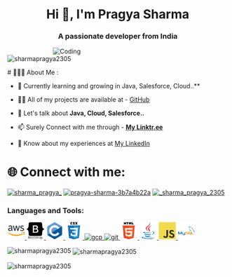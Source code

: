 <h1 align="center">Hi 👋, I'm Pragya Sharma</h1>
<h3 align="center">A passionate developer from India</h3>
<img align="right" alt="Coding" width="400" src="https://media.tenor.com/AlUkiGkR2j8AAAAM/new-game-ahagon-umiko-programming.gif">

<p align="left"> <img src="https://komarev.com/ghpvc/?username=sharmapragya2305&label=Profile%20views&color=0e75b6&style=flat" alt="sharmapragya2305" /> </p>
# 👨🏻‍💻 About Me :

- 🌱 Currently learning and growing in  Java, Salesforce, Cloud..**

- 👨‍💻 All of my projects are available at - [GitHub](https://github.com/sharmapragya2305)

- 💬 Let's talk about **Java, Cloud, Salesforce..**

- 📫 Surely Connect with me through - **[My Linktr.ee](https://linktr.ee/pragyasharma29)**

- 📄 Know about my experiences at [My LinkedIn](https://www.linkedin.com/in/pragya-sharma-3b7a4b22a/)
# 🌐 Connect with me:





<p align="left">
<a href="https://twitter.com/sharma_pragya_" target="blank"><img align="center" src="https://raw.githubusercontent.com/rahuldkjain/github-profile-readme-generator/master/src/images/icons/Social/twitter.svg" alt="sharma_pragya_" height="30" width="40" /></a>
<a href="https://linkedin.com/in/pragya-sharma-3b7a4b22a" target="blank"><img align="center" src="https://raw.githubusercontent.com/rahuldkjain/github-profile-readme-generator/master/src/images/icons/Social/linked-in-alt.svg" alt="pragya-sharma-3b7a4b22a" height="30" width="40" /></a>
<a href="https://instagram.com/_sharma_pragya_2305" target="blank"><img align="center" src="https://raw.githubusercontent.com/rahuldkjain/github-profile-readme-generator/master/src/images/icons/Social/instagram.svg" alt="_sharma_pragya_2305" height="30" width="40" /></a>
</p>

<h3 align="left">Languages and Tools:</h3>
<p align="left"> <a href="https://aws.amazon.com" target="_blank" rel="noreferrer"> <img src="https://raw.githubusercontent.com/devicons/devicon/master/icons/amazonwebservices/amazonwebservices-original-wordmark.svg" alt="aws" width="40" height="40"/> </a> <a href="https://getbootstrap.com" target="_blank" rel="noreferrer"> <img src="https://raw.githubusercontent.com/devicons/devicon/master/icons/bootstrap/bootstrap-plain-wordmark.svg" alt="bootstrap" width="40" height="40"/> </a> <a href="https://www.cprogramming.com/" target="_blank" rel="noreferrer"> <img src="https://raw.githubusercontent.com/devicons/devicon/master/icons/c/c-original.svg" alt="c" width="40" height="40"/> </a> <a href="https://www.w3schools.com/css/" target="_blank" rel="noreferrer"> <img src="https://raw.githubusercontent.com/devicons/devicon/master/icons/css3/css3-original-wordmark.svg" alt="css3" width="40" height="40"/> </a> <a href="https://cloud.google.com" target="_blank" rel="noreferrer"> <img src="https://www.vectorlogo.zone/logos/google_cloud/google_cloud-icon.svg" alt="gcp" width="40" height="40"/> </a> <a href="https://git-scm.com/" target="_blank" rel="noreferrer"> <img src="https://www.vectorlogo.zone/logos/git-scm/git-scm-icon.svg" alt="git" width="40" height="40"/> </a> <a href="https://www.w3.org/html/" target="_blank" rel="noreferrer"> <img src="https://raw.githubusercontent.com/devicons/devicon/master/icons/html5/html5-original-wordmark.svg" alt="html5" width="40" height="40"/> </a> <a href="https://www.java.com" target="_blank" rel="noreferrer"> <img src="https://raw.githubusercontent.com/devicons/devicon/master/icons/java/java-original.svg" alt="java" width="40" height="40"/> </a> <a href="https://developer.mozilla.org/en-US/docs/Web/JavaScript" target="_blank" rel="noreferrer"> <img src="https://raw.githubusercontent.com/devicons/devicon/master/icons/javascript/javascript-original.svg" alt="javascript" width="40" height="40"/> </a> <a href="https://www.mysql.com/" target="_blank" rel="noreferrer"> <img src="https://raw.githubusercontent.com/devicons/devicon/master/icons/mysql/mysql-original-wordmark.svg" alt="mysql" width="40" height="40"/> </a> </p>

<p><img align="left" src="https://github-readme-stats.vercel.app/api/top-langs?username=sharmapragya2305&show_icons=true&locale=en&layout=compact" alt="sharmapragya2305" /></p>

<p>&nbsp;<img align="center" src="https://github-readme-stats.vercel.app/api?username=sharmapragya2305&show_icons=true&locale=en" alt="sharmapragya2305" /></p>

<p><img align="center" src="https://github-readme-streak-stats.herokuapp.com/?user=sharmapragya2305&" alt="sharmapragya2305" /></p>

